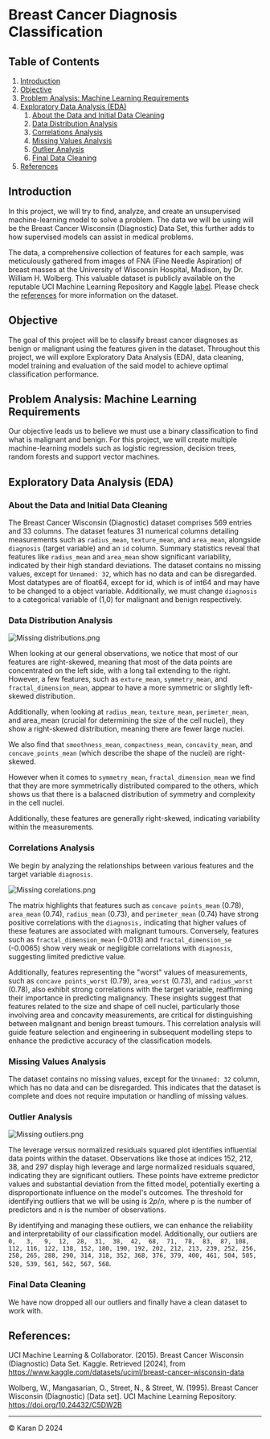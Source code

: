 # Breast Cancer Diagnosis Classification

##  Table of Contents
1. [Introduction](#introduction)
2. [Objective](#objective)
3. [Problem Analysis: Machine Learning Requirements](#problem-analysis-machine-learning-requirements)
4. [Exploratory Data Analysis (EDA)](#exploratory-data-analysis-eda)
    1. [About the Data and Initial Data Cleaning](#about-the-data-and-initial-data-cleaning)
    2. [Data Distribution Analysis](#data-distribution-analysis)
    3. [Correlations Analysis](#correlations-analysis)
    4. [Missing Values Analysis](#missing-values-analysis)
    5. [Outlier Analysis](#outlier-analysis)
    6. [Final Data Cleaning](#final-data-cleaning)
5. [References](#references)

## Introduction 
In this project, we will try to find, analyze, and create an unsupervised machine-learning model to solve a problem. The data we will be using will be the Breast Cancer Wisconsin (Diagnostic) Data Set, this further adds to how supervised models can assist in medical problems. 

The data, a comprehensive collection of features for each sample, was meticulously gathered from images of FNA (Fine Needle Aspiration) of breast masses at the University of Wisconsin Hospital, Madison, by Dr. William H. Wolberg. This valuable dataset is publicly available on the reputable UCI Machine Learning Repository and Kaggle [label](https://www.kaggle.com/datasets/uciml/breast-cancer-wisconsin-data). Please check the [references](#references) for more information on the dataset.

## Objective
The goal of this project will be to classify breast cancer diagnoses as benign or malignant using the features given in the dataset. Throughout this project, we will explore Exploratory Data Analysis (EDA), data cleaning, model training and evaluation of the said model to achieve optimal classification performance. 

## Problem Analysis: Machine Learning Requirements
Our objective leads us to believe we must use a binary classification to find what is malignant and benign. For this project, we will create multiple machine-learning models such as logistic regression, decision trees, random forests and support vector machines. 

## Exploratory Data Analysis (EDA)

### About the Data and Initial Data Cleaning
The Breast Cancer Wisconsin (Diagnostic) dataset comprises 569 entries and 33 columns. The dataset features 31 numerical columns detailing measurements such as `radius_mean`, `texture_mean`, and `area_mean`, alongside `diagnosis` (target variable) and an `id` column. Summary statistics reveal that features like `radius_mean` and `area_mean` show significant variability, indicated by their high standard deviations. The dataset contains no missing values, except for `Unnamed: 32`, which has no data and can be disregarded. Most datatypes are of float64, except for id, which is of int64 and may have to be changed to a object variable. Additionally, we must change `diagnosis` to a categorical variable of (1,0) for malignant and benign respectively.

### Data Distribution Analysis

![Missing distributions.png](./distributions.png "Distributions")

When looking at our general observations, we notice that most of our features are right-skewed, meaning that most of the data points are concentrated on the left side, with a long tail extending to the right. However, a few features, such as `exture_mean`, `symmetry_mean`, and `fractal_dimension_mean`, appear to have a more symmetric or slightly left-skewed distribution.

Additionally, when looking at `radius_mean`, `texture_mean`, `perimeter_mean`, and area_mean (crucial for determining the size of the cell nuclei), they show a right-skewed distribution, meaning there are fewer large nuclei. 

We also find that `smoothness_mean`, `compactness_mean`, `concavity_mean`, and `concave_points_mean` (which describe the shape of the nuclei) are right-skewed. 

However when it comes to `symmetry_mean`, `fractal_dimension_mean` we find that they are more symmetrically distributed compared to the others, which shows us that there is a balacned distribution of symmetry and complexity in the cell nuclei. 

Additionally, these features are generally right-skewed, indicating variability within the measurements. 

### Correlations Analysis
We begin by analyzing the relationships between various features and the target variable `diagnosis`.

![Missing corelations.png](./corelations.png "Corelations")

The matrix highlights that features such as `concave points_mean` (0.78), `area_mean` (0.74), `radius_mean` (0.73), and `perimeter_mean` (0.74) have strong positive correlations with the `diagnosis,` indicating that higher values of these features are associated with malignant tumours. Conversely, features such as `fractal_dimension_mean` (-0.013) and `fractal_dimension_se` (-0.0065) show very weak or negligible correlations with `diagnosis`, suggesting limited predictive value.

Additionally, features representing the "worst" values of measurements, such as `concave points_worst` (0.79), `area_worst` (0.73), and `radius_worst` (0.78), also exhibit strong correlations with the target variable, reaffirming their importance in predicting malignancy. These insights suggest that features related to the size and shape of cell nuclei, particularly those involving area and concavity measurements, are critical for distinguishing between malignant and benign breast tumours. This correlation analysis will guide feature selection and engineering in subsequent modelling steps to enhance the predictive accuracy of the classification models.

### Missing Values Analysis
The dataset contains no missing values, except for the `Unnamed: 32` column, which has no data and can be disregarded. This indicates that the dataset is complete and does not require imputation or handling of missing values.

### Outlier Analysis

![Missing outliers.png](./outliers.png "Outliers")

The leverage versus normalized residuals squared plot identifies influential data points within the dataset. Observations like those at indices 152, 212, 38, and 297 display high leverage and large normalized residuals squared, indicating they are significant outliers. These points have extreme predictor values and substantial deviation from the fitted model, potentially exerting a disproportionate influence on the model's outcomes. The threshold for identifying outliers that we will be using is $2p/n$, where p is the number of predictors and n is the number of observations.

By identifying and managing these outliers, we can enhance the reliability and interpretability of our classification model. Additionally, our outliers are `0,   3,   9,  12,  28,  31,  38,  42,  68,  71,  78,  83,  87, 108, 112, 116, 122, 138, 152, 180, 190, 192, 202, 212, 213, 239, 252, 256, 258, 265, 288, 290, 314, 318, 352, 368, 376, 379, 400, 461, 504, 505, 528, 539, 561, 562, 567, 568`.

### Final Data Cleaning 
We have now dropped all our outliers and finally have a clean dataset to work with.

## References: 
UCI Machine Learning & Collaborator. (2015). Breast Cancer Wisconsin (Diagnostic) Data Set. Kaggle. Retrieved [2024], from https://www.kaggle.com/datasets/uciml/breast-cancer-wisconsin-data

Wolberg, W., Mangasarian, O., Street, N., & Street, W. (1995). Breast Cancer Wisconsin (Diagnostic) [Data set]. UCI Machine Learning Repository. https://doi.org/10.24432/C5DW2B 

----------------------------------------------------------------------------------------------------------------------------

© Karan D 2024